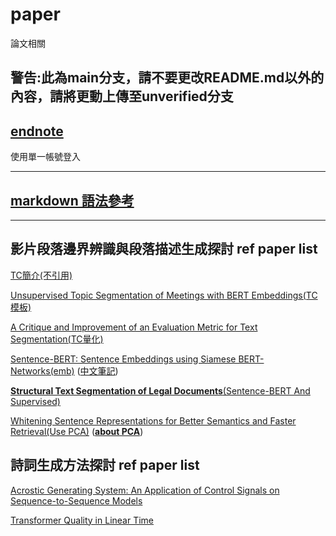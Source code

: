 # paper

論文相關

## **警告:此為main分支，請不要更改README.md以外的內容，請將更動上傳至unverified分支**

## [endnote](http://140-125-246-135-8080.libdb.yuntech.edu.tw:3000/endnote/selectdb.jsp?id=1&sta=%A8%E4%A5%A6)

使用單一帳號登入

---

## [markdown 語法參考](https://markdown.tw/)

---

## 影片段落邊界辨識與段落描述生成探討 ref paper list

[TC簡介(不引用)](https://www.assemblyai.com/blog/text-segmentation-approaches-datasets-and-evaluation-metrics/)

[Unsupervised Topic Segmentation of Meetings with BERT Embeddings(TC模板)](https://arxiv.org/pdf/2106.12978.pdf)

[A Critique and Improvement of an Evaluation Metric for Text Segmentation(TC量化)](https://aclanthology.org/J02-1002.pdf)

[Sentence-BERT: Sentence Embeddings using Siamese BERT-Networks(emb)](https://arxiv.org/pdf/1908.10084.pdf) ([中文筆記](https://zhuanlan.zhihu.com/p/113133510))

[**Structural Text Segmentation of Legal Documents**(Sentence-BERT And Supervised)](https://arxiv.org/abs/2012.03619)

[Whitening Sentence Representations for Better Semantics and Faster Retrieval(Use PCA)](https://arxiv.org/pdf/2103.15316.pdf) ([**about PCA**](https://leemeng.tw/essence-of-principal-component-analysis.html))

## 詩詞生成方法探討 ref paper list

[Acrostic Generating System: An Application of Control Signals on Sequence-to-Sequence Models](https://tdr.lib.ntu.edu.tw/bitstream/123456789/683/1/ntu-108-1.pdf)

[Transformer Quality in Linear Time](https://arxiv.org/abs/2202.10447)
